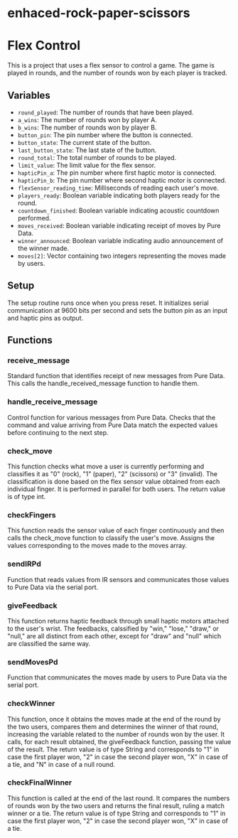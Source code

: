 # enhaced-rock-paper-scissors

# Flex Control

This is a project that uses a flex sensor to control a game. The game is played in rounds, and the number of rounds won by each player is tracked.

## Variables

- `round_played`: The number of rounds that have been played.
- `a_wins`: The number of rounds won by player A.
- `b_wins`: The number of rounds won by player B.
- `button_pin`: The pin number where the button is connected.
- `button_state`: The current state of the button.
- `last_button_state`: The last state of the button.
- `round_total`: The total number of rounds to be played.
- `limit_value`: The limit value for the flex sensor.
- `hapticPin_a`: The pin number where first haptic motor is connected.
- `hapticPin_b`: The pin number where second haptic motor is connected.
- `flexSensor_reading_time`: Milliseconds of reading each user's move.
- `players_ready`: Boolean variable indicating both players ready for the round.
- `countdown_finished`: Boolean variable indicating acoustic countdown performed.
- `moves_received`: Boolean variable indicating receipt of moves by Pure Data.
- `winner_announced`: Boolean variable indicating audio announcement of the winner made.
- `moves[2]`: Vector containing two integers representing the moves made by users.

## Setup

The setup routine runs once when you press reset. It initializes serial communication at 9600 bits per second and sets the button pin as an input and haptic pins as output.

## Functions

### receive_message

Standard function that identifies receipt of new messages from Pure Data. This calls the handle_received_message function to handle them.

### handle_receive_message

Control function for various messages from Pure Data. Checks that the command and value arriving from Pure Data match the expected values before continuing to the next step.

### check_move

This function checks what move a user is currently performing and classifies it as "0" (rock), "1" (paper), "2" (scissors) or "3" (invalid). The classification is done based on the flex sensor value obtained from each individual finger.
It is performed in parallel for both users.
The return value is of type int.

### checkFingers

This function reads the sensor value of each finger continuously and then calls the check_move function to classify the user's move.
Assigns the values corresponding to the moves made to the moves array.

### sendIRPd

Function that reads values from IR sensors and communicates those values to Pure Data via the serial port.

### giveFeedback

This function returns haptic feedback through small haptic motors attached to the user's wrist.
The feedbacks, calssified by "win," "lose," "draw," or "null," are all distinct from each other, except for "draw" and "null" which are classified the same way.

### sendMovesPd

Function that communicates the moves made by users to Pure Data via the serial port.

### checkWinner

This function, once it obtains the moves made at the end of the round by the two users, compares them and determines the winner of that round, increasing the variable related to the number of rounds won by the user.
It calls, for each result obtained, the giveFeedback function, passing the value of the result.
The return value is of type String and corresponds to "1" in case the first player won, "2" in case the second player won, "X" in case of a tie, and "N" in case of a null round.

### checkFinalWinner

This function is called at the end of the last round. It compares the numbers of rounds won by the two users and returns the final result, ruling a match winner or a tie.
The return value is of type String and corresponds to "1" in case the first player won, "2" in case the second player won, "X" in case of a tie.
